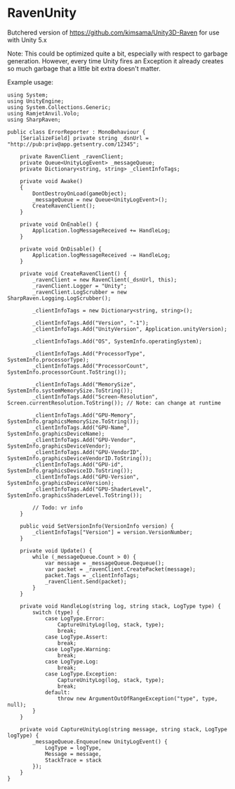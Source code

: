 # RavenUnity
Butchered version of https://github.com/kimsama/Unity3D-Raven for use with Unity 5.x

Note: This could be optimized quite a bit, especially with respect to garbage generation. However, every time Unity fires an Exception it already creates so much garbage that a little bit extra doesn't matter.

Example usage:

    using System;
    using UnityEngine;
    using System.Collections.Generic;
    using RamjetAnvil.Volo;
    using SharpRaven;

    public class ErrorReporter : MonoBehaviour {
        [SerializeField] private string _dsnUrl = "http://pub:priv@app.getsentry.com/12345";

        private RavenClient _ravenClient;
        private Queue<UnityLogEvent> _messageQueue;
        private Dictionary<string, string> _clientInfoTags;
    
        private void Awake()
	    {
		    DontDestroyOnLoad(gameObject);
            _messageQueue = new Queue<UnityLogEvent>();
            CreateRavenClient();
        }

        private void OnEnable() {
            Application.logMessageReceived += HandleLog;
        }

        private void OnDisable() {
            Application.logMessageReceived -= HandleLog;
        }

        private void CreateRavenClient() {
            _ravenClient = new RavenClient(_dsnUrl, this);
            _ravenClient.Logger = "Unity";
            _ravenClient.LogScrubber = new SharpRaven.Logging.LogScrubber();

            _clientInfoTags = new Dictionary<string, string>();

            _clientInfoTags.Add("Version", "-1");
            _clientInfoTags.Add("UnityVersion", Application.unityVersion);

            _clientInfoTags.Add("OS", SystemInfo.operatingSystem);

            _clientInfoTags.Add("ProcessorType", SystemInfo.processorType);
            _clientInfoTags.Add("ProcessorCount", SystemInfo.processorCount.ToString());
        
            _clientInfoTags.Add("MemorySize", SystemInfo.systemMemorySize.ToString());
            _clientInfoTags.Add("Screen-Resolution", Screen.currentResolution.ToString()); // Note: can change at runtime

            _clientInfoTags.Add("GPU-Memory", SystemInfo.graphicsMemorySize.ToString());
            _clientInfoTags.Add("GPU-Name", SystemInfo.graphicsDeviceName);
            _clientInfoTags.Add("GPU-Vendor", SystemInfo.graphicsDeviceVendor);
            _clientInfoTags.Add("GPU-VendorID", SystemInfo.graphicsDeviceVendorID.ToString());
            _clientInfoTags.Add("GPU-id", SystemInfo.graphicsDeviceID.ToString());
            _clientInfoTags.Add("GPU-Version", SystemInfo.graphicsDeviceVersion);
            _clientInfoTags.Add("GPU-ShaderLevel", SystemInfo.graphicsShaderLevel.ToString());

            // Todo: vr info
        }

        public void SetVersionInfo(VersionInfo version) {
            _clientInfoTags["Version"] = version.VersionNumber;
        }

        private void Update() {
            while (_messageQueue.Count > 0) {
                var message = _messageQueue.Dequeue();
                var packet = _ravenClient.CreatePacket(message);
                packet.Tags = _clientInfoTags;
                _ravenClient.Send(packet);
            }
        }

        private void HandleLog(string log, string stack, LogType type) {
            switch (type) {
                case LogType.Error:
                    CaptureUnityLog(log, stack, type);
                    break;
                case LogType.Assert:
                    break;
                case LogType.Warning:
                    break;
                case LogType.Log:
                    break;
                case LogType.Exception:
                    CaptureUnityLog(log, stack, type);
                    break;
                default:
                    throw new ArgumentOutOfRangeException("type", type, null);
            }
        }

        private void CaptureUnityLog(string message, string stack, LogType logType) {
            _messageQueue.Enqueue(new UnityLogEvent() {
                LogType = logType,
                Message = message,
                StackTrace = stack
            });
        }
    }
